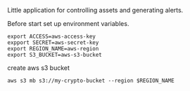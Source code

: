 Little application for controlling assets and generating alerts. 

Before start set up environment variables.

```
export ACCESS=aws-access-key
expport SECRET=aws-secret-key
export REGION_NAME=aws-region
export S3_BUCKET=aws-s3-bucket
```

create aws s3 bucket

```
aws s3 mb s3://my-crypto-bucket --region $REGION_NAME
```
